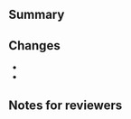 <!-- Thanks for submitting a pull request. Have any questions? Check out contributing docs. -->

## Summary
<!-- Short summary, referencing related issues: Closes #00, Ref #00, etc. -->



## Changes
<!-- What are the changes made in this pull request? -->

- 
- 

## Notes for reviewers
<!-- 
Optionally mention anything you think is notable related to this PR.
Can @mention reviewers with requests, questions.
-->

